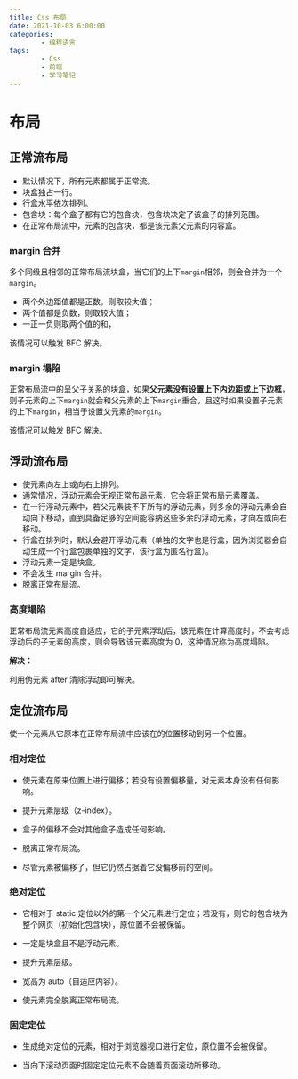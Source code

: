```yaml
---
title: Css 布局
date: 2021-10-03 6:00:00
categories:
        - 编程语言
tags:
        - Css
        - 前端
        - 学习笔记
---
```


# 布局

## 正常流布局

- 默认情况下，所有元素都属于正常流。
- 块盒独占一行。
- 行盒水平依次排列。
- 包含块：每个盒子都有它的包含块，包含块决定了该盒子的排列范围。
- 在正常布局流中，元素的包含块，都是该元素父元素的内容盒。

### margin 合并

多个同级且相邻的正常布局流块盒，当它们的上下`margin`相邻，则会合并为一个`margin`。

- 两个外边距值都是正数，则取较大值；
- 两个值都是负数，则取较大值；
- 一正一负则取两个值的和，

该情况可以触发 BFC 解决。

### margin 塌陷

正常布局流中的呈父子关系的块盒，如果**父元素没有设置上下内边距或上下边框**，则子元素的上下`margin`就会和父元素的上下`margin`重合，且这时如果设置子元素的上下`margin`，相当于设置父元素的`margin`。

该情况可以触发 BFC 解决。

## 浮动流布局

- 使元素向左上或向右上排列。
- 通常情况，浮动元素会无视正常布局元素，它会将正常布局元素覆盖。
- 在一行浮动元素中，若父元素装不下所有的浮动元素，则多余的浮动元素会自动向下移动，直到具备足够的空间能容纳这些多余的浮动元素，才向左或向右移动。
- 行盒在排列时，默认会避开浮动元素（单独的文字也是行盒，因为浏览器会自动生成一个行盒包裹单独的文字，该行盒为匿名行盒）。
- 浮动元素一定是块盒。
- 不会发生 margin 合并。
- 脱离正常布局流。

### 高度塌陷

正常布局流元素高度自适应，它的子元素浮动后，该元素在计算高度时，不会考虑浮动后的子元素的高度，则会导致该元素高度为 0，这种情况称为高度塌陷。

**解决：**

利用伪元素 after 清除浮动即可解决。

## 定位流布局

使一个元素从它原本在正常布局流中应该在的位置移动到另一个位置。

### 相对定位

- 使元素在原来位置上进行偏移；若没有设置偏移量，对元素本身没有任何影响。

- 提升元素层级（z-index）。

- 盒子的偏移不会对其他盒子造成任何影响。

- 脱离正常布局流。

- 尽管元素被偏移了，但它仍然占据着它没偏移前的空间。

### 绝对定位

- 它相对于 static 定位以外的第一个父元素进行定位；若没有，则它的包含块为整个网页（初始化包含块），原位置不会被保留。

- 一定是块盒且不是浮动元素。

- 提升元素层级。

- 宽高为 auto（自适应内容）。

- 使元素完全脱离正常布局流。

### 固定定位

- 生成绝对定位的元素，相对于浏览器视口进行定位，原位置不会被保留。

- 当向下滚动页面时固定定位元素不会随着页面滚动所移动。
